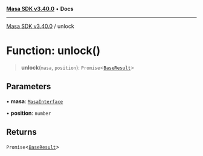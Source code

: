 [**Masa SDK v3.40.0**](../README.md) • **Docs**

***

[Masa SDK v3.40.0](../globals.md) / unlock

# Function: unlock()

> **unlock**(`masa`, `position`): `Promise`\<[`BaseResult`](../interfaces/BaseResult.md)\>

## Parameters

• **masa**: [`MasaInterface`](../interfaces/MasaInterface.md)

• **position**: `number`

## Returns

`Promise`\<[`BaseResult`](../interfaces/BaseResult.md)\>
